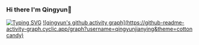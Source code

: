 ### Hi there I'm Qingyun👋

<!--
**qingyunjianying/qingyunjianying** is a ✨ _special_ ✨ repository because its `README.md` (this file) appears on your GitHub profile.

Here are some ideas to get you started:

- 🔭 I’m currently working on ...
- 🌱 I’m currently learning ...
- 👯 I’m looking to collaborate on ...
- 🤔 I’m looking for help with ...
- 💬 Ask me about ...
- 📫 How to reach me: ...
- 😄 Pronouns: ...
- ⚡ Fun fact: ...
-->
[![Typing SVG](https://readme-typing-svg.demolab.com?font=Fira+Code&pause=1000&color=3EE8AE&center=true&vCenter=true&multiline=true&width=435&lines=%E8%8C%97%E7%A6%BE%E7%A5%9D%E4%BD%A0%E4%BB%8A%E5%A4%A9%E6%84%89%E5%BF%AB)](https://git.io/typing-svg)
[![qingyun's github activity graph](https://github-readme-activity-graph.cyclic.app/graph?username=qingyunjianying&theme=cotton candy)](https://github.com/ashutosh00710/github-readme-activity-graph)
